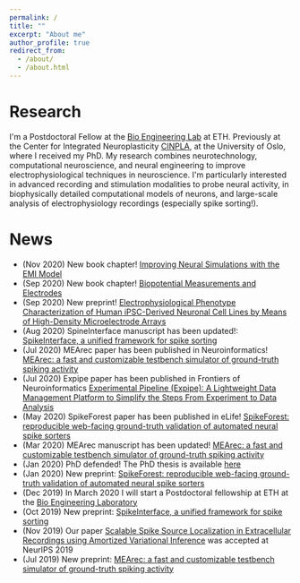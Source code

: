 ```yaml
---
permalink: /
title: ""
excerpt: "About me"
author_profile: true
redirect_from:
  - /about/
  - /about.html
---
```


Research
=========
I'm a Postdoctoral Fellow at the [Bio Engineering Lab](https://bsse.ethz.ch/bel) at ETH. Previously at the Center for Integrated Neuroplasticity [CINPLA](https://www.mn.uio.no/ibv/english/research/sections/fyscell/cinpla/), at the University of Oslo, where I received my PhD.
My research combines neurotechnology, computational neuroscience, and neural engineering to improve electrophysiological techniques in neuroscience.
I'm particularly interested in advanced recording and stimulation modalities to probe neural activity, in biophysically detailed computational models of neurons, and large-scale analysis of electrophysiology recordings (especially spike sorting!). 

News
======
* (Nov 2020) New book chapter! [Improving Neural Simulations with the EMI Model](https://link.springer.com/chapter/10.1007/978-3-030-61157-6_7)
* (Sep 2020) New book chapter! [Biopotential Measurements and Electrodes](https://link.springer.com/chapter/10.1007/978-3-030-43395-6_2)
* (Sep 2020) New preprint! [Electrophysiological Phenotype Characterization of Human iPSC-Derived Neuronal Cell Lines by Means of High-Density Microelectrode Arrays](https://www.biorxiv.org/content/10.1101/2020.09.02.271403v1)
* (Aug 2020) SpineInterface manuscript has been updated!: [SpikeInterface, a unified framework for spike sorting](https://www.biorxiv.org/content/10.1101/796599v2)
* (Jul 2020) MEArec paper has been published in Neuroinformatics! [MEArec: a fast and customizable testbench simulator of ground-truth spiking activity](https://link.springer.com/article/10.1007/s12021-020-09467-7)
* (Jul 2020) Expipe paper has been published in Frontiers of Neuroinformatics [Experimental Pipeline (Expipe): A Lightweight Data Management Platform to Simplify the Steps From Experiment to Data Analysis](https://www.frontiersin.org/articles/10.3389/fninf.2020.00030/full)
* (May 2020) SpikeForest paper has been published in eLife! [SpikeForest: reproducible web-facing ground-truth validation of automated neural spike sorters](https://elifesciences.org/articles/55167)
* (Mar 2020) MEArec manuscript has been updated! [MEArec: a fast and customizable testbench simulator of ground-truth spiking activity](https://www.biorxiv.org/content/10.1101/691642v2)
* (Jan 2020) PhD defended! The PhD thesis is available [here](https://www.duo.uio.no/handle/10852/72480)
* (Jan 2020) New preprint: [SpikeForest: reproducible web-facing ground-truth validation of automated neural spike sorters](https://www.biorxiv.org/content/10.1101/2020.01.14.900688v1?rss=1)
* (Dec 2019) In March 2020 I will start a Postdoctoral fellowship at ETH at the [Bio Engineering Laboratory](https://bsse.ethz.ch/bel)
* (Oct 2019) New preprint: [SpikeInterface, a unified framework for spike sorting](https://www.biorxiv.org/content/10.1101/796599v1)
* (Nov 2019) Our paper [Scalable Spike Source Localization in Extracellular Recordings using Amortized Variational Inference](https://papers.nips.cc/paper/8720-scalable-spike-source-localization-in-extracellular-recordings-using-amortized-variational-inference) was accepted at NeurIPS 2019
* (Jul 2019) New preprint: [MEArec: a fast and customizable testbench simulator of ground-truth spiking activity](https://www.biorxiv.org/content/10.1101/691642v1)